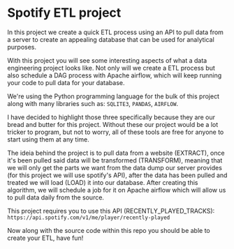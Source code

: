 # Spotify ETL project

In this project we create a quick ETL process using an API to pull data from a server to create an appealing database that can be used for analytical purposes. 

With this project you will see some interesting aspects of what a data engineering project looks like. Not only will we create a ETL process but also schedule a DAG process with Apache airflow, which will keep running your code to pull data for your database.

We're using the Python programming language for the bulk of this project along with many libraries such as:
`SQLITE3`,
`PANDAS`,
`AIRFLOW`.

I have decided to highlight those three specifically because they are our bread and butter for this project. Without these our project would be a lot tricker to program, but not to worry, all of these  tools are free for anyone to start using them at any time.

The ideia behind the project is to pull data from a website (EXTRACT), once it's been pulled said data will be transformed (TRANSFORM), meaning that we will only get the parts we want from the data dump our server provides (for this project we will use spotify's API), after the data has been pulled and treated we will load (LOAD) it into our database. After creating this algorithm, we will schedule a job for it on Apache airflow which will allow us to pull data daily from the source.

This project requires you to use this API (RECENTLY_PLAYED_TRACKS):
`https://api.spotify.com/v1/me/player/recently-played`

Now along with the source code within this repo you should be able to create your ETL, have fun!
